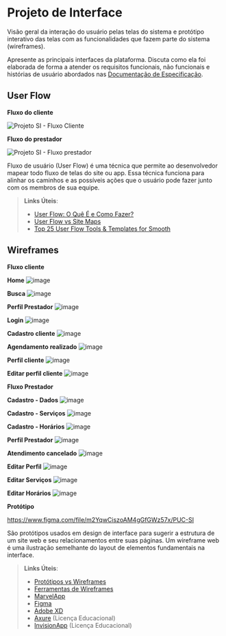 
# Projeto de Interface

Visão geral da interação do usuário pelas telas do sistema e protótipo interativo das telas com as funcionalidades que fazem parte do sistema (wireframes).

 Apresente as principais interfaces da plataforma. Discuta como ela foi elaborada de forma a atender os requisitos funcionais, não funcionais e histórias de usuário abordados nas <a href="2-Especificação do Projeto.md"> Documentação de Especificação</a>.

## User Flow

**Fluxo do cliente**

![Projeto SI - Fluxo Cliente](https://user-images.githubusercontent.com/22478906/165411032-e64ce89c-e11a-4d59-b853-247576464bb0.jpeg)


**Fluxo do prestador**


![Projeto SI - Fluxo prestador](https://user-images.githubusercontent.com/22478906/165411044-32ddc8d3-d2c8-47e3-9e37-04c478e91b71.jpeg)



Fluxo de usuário (User Flow) é uma técnica que permite ao desenvolvedor mapear todo fluxo de telas do site ou app. Essa técnica funciona para alinhar os caminhos e as possíveis ações que o usuário pode fazer junto com os membros de sua equipe.

> **Links Úteis**:
> - [User Flow: O Quê É e Como Fazer?](https://medium.com/7bits/fluxo-de-usu%C3%A1rio-user-flow-o-que-%C3%A9-como-fazer-79d965872534)
> - [User Flow vs Site Maps](http://designr.com.br/sitemap-e-user-flow-quais-as-diferencas-e-quando-usar-cada-um/)
> - [Top 25 User Flow Tools & Templates for Smooth](https://www.mockplus.com/blog/post/user-flow-tools)


## Wireframes

**Fluxo cliente**

**Home**
![image](https://user-images.githubusercontent.com/22478906/165410749-04ac4aef-1d87-4030-ae08-2382c0a8fb20.png)

**Busca**
![image](https://user-images.githubusercontent.com/22478906/165411230-db62a23a-2a5a-42e3-bf01-4ab7a4bf833c.png)

**Perfil Prestador**
![image](https://user-images.githubusercontent.com/22478906/165411271-d39fe907-e3ea-437d-80b6-85e6ad130fdc.png)

**Login**
![image](https://user-images.githubusercontent.com/22478906/165411301-29be6224-a66a-48d8-a65a-1f39629d8067.png)

**Cadastro cliente**
![image](https://user-images.githubusercontent.com/22478906/165411354-88931003-8f00-45be-b9a5-b9a9ca886275.png)

**Agendamento realizado**
![image](https://user-images.githubusercontent.com/22478906/165411376-61526fc3-82e1-46b4-8fc1-31d9dc7c91e4.png)

**Perfil cliente**
![image](https://user-images.githubusercontent.com/22478906/165411412-6fe0f053-5b3c-4c59-9f2f-9c90b4f4c3ac.png)

**Editar perfil cliente**
![image](https://user-images.githubusercontent.com/22478906/165411436-2f1ab9e2-2541-4a76-92f4-3f1df07a1cc4.png)


**Fluxo Prestador**


**Cadastro - Dados**
![image](https://user-images.githubusercontent.com/22478906/165411555-90df2131-35a9-4894-86eb-5ef0fb9d1adf.png)

**Cadastro - Serviços**
![image](https://user-images.githubusercontent.com/22478906/165411623-ea067a00-7458-4454-84c8-6adfa0b69196.png)


**Cadastro - Horários**
![image](https://user-images.githubusercontent.com/22478906/165411678-f2d4745c-4ede-47fb-8442-d5a2eadeafca.png)

**Perfil Prestador**
![image](https://user-images.githubusercontent.com/22478906/165411768-0a730d0c-7e2e-4605-8a75-18ccc67768ce.png)

**Atendimento cancelado**
![image](https://user-images.githubusercontent.com/22478906/165412554-efdbef70-bdb0-4549-a1c7-4cf32b7a8012.png)

**Editar Perfil**
![image](https://user-images.githubusercontent.com/22478906/165411852-90e0fbe5-c3ac-4f2b-ac0e-e4a95ea054b3.png)

**Editar Serviços**
![image](https://user-images.githubusercontent.com/22478906/165411996-5bd0f5fc-2748-4bd9-8ac4-3919490ba6f0.png)

**Editar Horários**
![image](https://user-images.githubusercontent.com/22478906/165411923-3b1ff5d6-9450-4bee-ad29-401d4b2c038d.png)


**Protótipo**

https://www.figma.com/file/m2YqwCiszoAM4gGfGWz57x/PUC-SI


São protótipos usados em design de interface para sugerir a estrutura de um site web e seu relacionamentos entre suas páginas. Um wireframe web é uma ilustração semelhante do layout de elementos fundamentais na interface.
 
> **Links Úteis**:
> - [Protótipos vs Wireframes](https://www.nngroup.com/videos/prototypes-vs-wireframes-ux-projects/)
> - [Ferramentas de Wireframes](https://rockcontent.com/blog/wireframes/)
> - [MarvelApp](https://marvelapp.com/developers/documentation/tutorials/)
> - [Figma](https://www.figma.com/)
> - [Adobe XD](https://www.adobe.com/br/products/xd.html#scroll)
> - [Axure](https://www.axure.com/edu) (Licença Educacional)
> - [InvisionApp](https://www.invisionapp.com/) (Licença Educacional)
